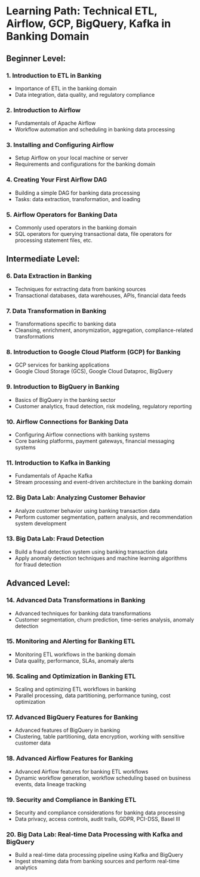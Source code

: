 # Learning Path: Technical ETL, Airflow, GCP, BigQuery, Kafka in Banking Domain

## Beginner Level:

### 1. Introduction to ETL in Banking
- Importance of ETL in the banking domain
- Data integration, data quality, and regulatory compliance

### 2. Introduction to Airflow
- Fundamentals of Apache Airflow
- Workflow automation and scheduling in banking data processing

### 3. Installing and Configuring Airflow
- Setup Airflow on your local machine or server
- Requirements and configurations for the banking domain

### 4. Creating Your First Airflow DAG
- Building a simple DAG for banking data processing
- Tasks: data extraction, transformation, and loading

### 5. Airflow Operators for Banking Data
- Commonly used operators in the banking domain
- SQL operators for querying transactional data, file operators for processing statement files, etc.

## Intermediate Level:

### 6. Data Extraction in Banking
- Techniques for extracting data from banking sources
- Transactional databases, data warehouses, APIs, financial data feeds

### 7. Data Transformation in Banking
- Transformations specific to banking data
- Cleansing, enrichment, anonymization, aggregation, compliance-related transformations

### 8. Introduction to Google Cloud Platform (GCP) for Banking
- GCP services for banking applications
- Google Cloud Storage (GCS), Google Cloud Dataproc, BigQuery

### 9. Introduction to BigQuery in Banking
- Basics of BigQuery in the banking sector
- Customer analytics, fraud detection, risk modeling, regulatory reporting

### 10. Airflow Connections for Banking Data
- Configuring Airflow connections with banking systems
- Core banking platforms, payment gateways, financial messaging systems

### 11. Introduction to Kafka in Banking
- Fundamentals of Apache Kafka
- Stream processing and event-driven architecture in the banking domain

### 12. Big Data Lab: Analyzing Customer Behavior
- Analyze customer behavior using banking transaction data
- Perform customer segmentation, pattern analysis, and recommendation system development

### 13. Big Data Lab: Fraud Detection
- Build a fraud detection system using banking transaction data
- Apply anomaly detection techniques and machine learning algorithms for fraud detection

## Advanced Level:

### 14. Advanced Data Transformations in Banking
- Advanced techniques for banking data transformations
- Customer segmentation, churn prediction, time-series analysis, anomaly detection

### 15. Monitoring and Alerting for Banking ETL
- Monitoring ETL workflows in the banking domain
- Data quality, performance, SLAs, anomaly alerts

### 16. Scaling and Optimization in Banking ETL
- Scaling and optimizing ETL workflows in banking
- Parallel processing, data partitioning, performance tuning, cost optimization

### 17. Advanced BigQuery Features for Banking
- Advanced features of BigQuery in banking
- Clustering, table partitioning, data encryption, working with sensitive customer data

### 18. Advanced Airflow Features for Banking
- Advanced Airflow features for banking ETL workflows
- Dynamic workflow generation, workflow scheduling based on business events, data lineage tracking

### 19. Security and Compliance in Banking ETL
- Security and compliance considerations for banking data processing
- Data privacy, access controls, audit trails, GDPR, PCI-DSS, Basel III

### 20. Big Data Lab: Real-time Data Processing with Kafka and BigQuery
- Build a real-time data processing pipeline using Kafka and BigQuery
- Ingest streaming data from banking sources and perform real-time analytics
